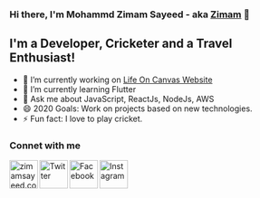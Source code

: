 ### Hi there, I'm Mohammd Zimam Sayeed - aka [Zimam][website] 👋

## I'm a Developer, Cricketer and a Travel Enthusiast!
- 🔭 I’m currently working on [Life On Canvas Website][website]
- 🌱 I’m currently learning Flutter
- 💬 Ask me about JavaScript, ReactJs, NodeJs, AWS
- 😄 2020 Goals: Work on projects based on new technologies.
- ⚡ Fun fact: I love to play cricket.

### Connet with me
[<img align="left" alt="zimamsayeed.com" width="50px" src="https://icon2.cleanpng.com/20180328/hxw/kisspng-web-development-web-design-logo-website-5abbea0aa79a15.1563172215222645866865.jpg" />][website]
[<img align="left" alt="Twitter" width="50px" src="https://picklefeetgames.com/wp-content/uploads/2018/12/twitter-app-icon-transparent-17-2.png" />][Twitter]
[<img align="left" alt="Facebook" width="50px" src="https://cdn4.iconfinder.com/data/icons/social-media-icons-the-circle-set/48/facebook_circle-512.png" />][Facebook]
[<img align="left" alt="Instagram" width="50px" src="https://upload.wikimedia.org/wikipedia/commons/thumb/e/e7/Instagram_logo_2016.svg/768px-Instagram_logo_2016.svg.png" />][Instagram]

<br />
<br />

[website]: https://google.com
[Facebook]: https://www.facebook.com/zmmsayeed
[Twitter]: https://twitter.com/zmmsayeed
[Instagram]: https://www.instagram.com/zmmsayeed/


<!--
**zmmsayeed/zmmsayeed** is a ✨ _special_ ✨ repository because its `README.md` (this file) appears on your GitHub profile.

Here are some ideas to get you started:

- 🔭 I’m currently working on ...
- 🌱 I’m currently learning ...
- 👯 I’m looking to collaborate on ...
- 🤔 I’m looking for help with ...
- 💬 Ask me about ...
- 📫 How to reach me: ...
- 😄 Pronouns: ...
- ⚡ Fun fact: ...
-->
